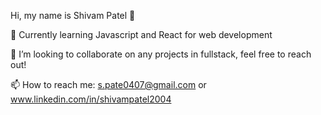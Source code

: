 Hi, my name is Shivam Patel 👋

🔭 Currently learning Javascript and React for web development

👯 I’m looking to collaborate on any projects in fullstack, feel free to reach out!

📫 How to reach me: s.pate0407@gmail.com or www.linkedin.com/in/shivampatel2004


